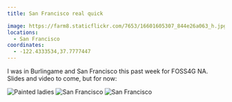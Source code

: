 ```yaml
---
title: San Francisco real quick

image: https://farm8.staticflickr.com/7653/16601605307_844e26a063_h.jpg
locations:
  - San Francisco
coordinates:
  - -122.4333534,37.7777447
---
```


I was in Burlingame and San Francisco this past week for FOSS4G NA. Slides and video to come, but for now:

<div class="photos">

<img src="https://farm8.staticflickr.com/7653/16601605307_844e26a063_h.jpg"  alt="Painted ladies">

<img src="https://farm8.staticflickr.com/7648/16807769791_70c8c5b93b_h.jpg" class="img-half" alt="San Francisco">

<img src="https://farm9.staticflickr.com/8705/16621315088_3f8d9d1425_h.jpg" class="img-half" alt="San Francisco">
</div>
